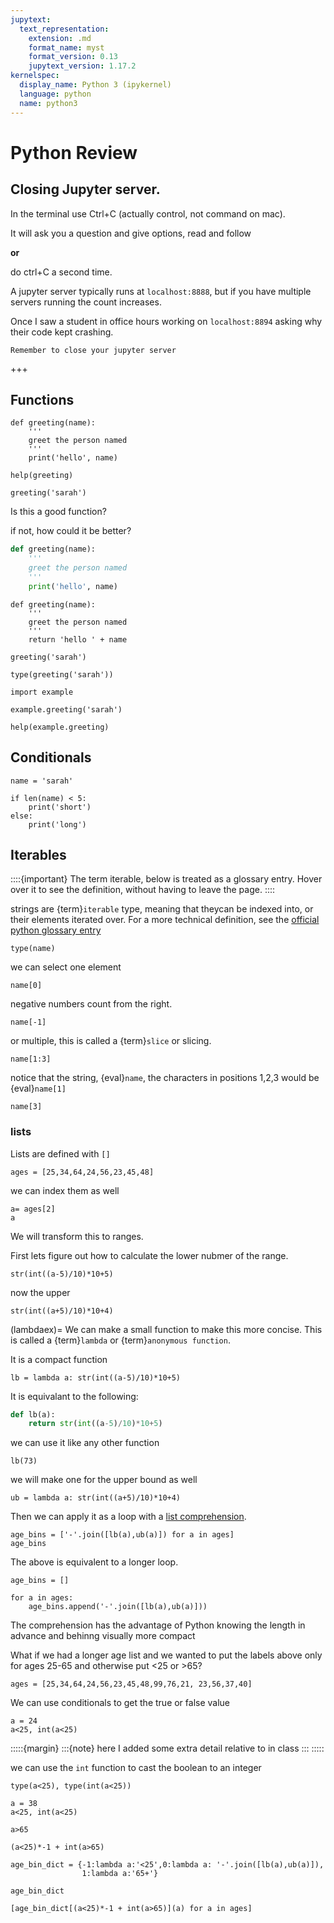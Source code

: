 ```yaml
---
jupytext:
  text_representation:
    extension: .md
    format_name: myst
    format_version: 0.13
    jupytext_version: 1.17.2
kernelspec:
  display_name: Python 3 (ipykernel)
  language: python
  name: python3
---
```


# Python Review



## Closing Jupyter server.

In the terminal use Ctrl+C (actually control, not command on mac).

It will ask you a question and give options, read and follow 


**or**

do ctrl+C a second time. 

A jupyter server typically runs at `localhost:8888`, but if you have multiple servers running the count increases. 


Once I saw a student in office hours working on `localhost:8894` asking why their code kept crashing.

```{important}
Remember to close your jupyter server
```

+++

## Functions

```{code-cell} ipython3
def greeting(name):
    '''
    greet the person named
    '''
    print('hello', name)
```

```{code-cell} ipython3
help(greeting)
```

```{code-cell} ipython3
greeting('sarah')
```

Is this a good function?

if not, how could it be better?

```Python
def greeting(name):
    '''
    greet the person named
    '''
    print('hello', name)
```

```{code-cell} ipython3
def greeting(name):
    '''
    greet the person named
    '''
    return 'hello ' + name
```

```{code-cell} ipython3
greeting('sarah')
```

```{code-cell} ipython3
type(greeting('sarah'))
```

```{code-cell} ipython3
import example
```

```{code-cell} ipython3
example.greeting('sarah')
```

```{code-cell} ipython3
help(example.greeting)
```

## Conditionals

```{code-cell} ipython3
name = 'sarah'
```

```{code-cell} ipython3
if len(name) < 5:
    print('short')
else:
    print('long')
```

## Iterables

::::{important}
The term iterable, below is treated as a glossary entry. Hover over it to see the definition, without having to leave the page. 
::::


strings are {term}`iterable` type, meaning that theycan be indexed into, or their elements iterated over.  For a more technical definition, see the [official python glossary entry](https://docs.python.org/3/glossary.html#term-iterable)


```{code-cell} ipython3
type(name)
```


we can select one element
```{code-cell} ipython3
name[0]
```

negative numbers count from the right. 
```{code-cell} ipython3
name[-1]
```

or multiple, this is called a {term}`slice` or slicing.  
```{code-cell} ipython3
name[1:3]
```

notice that the string, {eval}`name`, the characters in positions 1,2,3 would be 
{eval}`name[1]` 

```{code-cell} ipython3
name[3]
```

### lists

Lists are defined with `[]`
```{code-cell} ipython3
ages = [25,34,64,24,56,23,45,48]
```

we can index them as well
```{code-cell} ipython3
a= ages[2]
a
```

We will transform this to ranges. 

First lets figure out how to calculate the lower nubmer of the range. 
```{code-cell} ipython3
str(int((a-5)/10)*10+5)
```

now the upper
```{code-cell} ipython3
str(int((a+5)/10)*10+4)
```

(lambdaex)=
We can make a small function to make this more concise.  This is called a {term}`lambda` or {term}`anonymous function`. 

It is a compact function 

```{code-cell} ipython3
lb = lambda a: str(int((a-5)/10)*10+5)
```

It is equivalant to the following: 

```Python
def lb(a):
    return str(int((a-5)/10)*10+5)
```

we can use it like any other function
```{code-cell} ipython3
lb(73)
```

we will make one for the upper bound as well
```{code-cell} ipython3
ub = lambda a: str(int((a+5)/10)*10+4)
```


Then we can apply it as a loop with a [list comprehension](https://docs.python.org/3/tutorial/datastructures.html#list-comprehensions). 

```{code-cell} ipython3
age_bins = ['-'.join([lb(a),ub(a)]) for a in ages]
age_bins
```

The above is equivalent to a longer loop. 

```{code-cell} ipython3
age_bins = []

for a in ages: 
    age_bins.append('-'.join([lb(a),ub(a)]))
```

The comprehension has the advantage of Python knowing the length in advance and behinng visually more compact


What if we had a longer age list and we wanted to put the labels above only for ages 25-65 and otherwise put <25 or >65? 


```{code-cell} ipython3
ages = [25,34,64,24,56,23,45,48,99,76,21, 23,56,37,40]
```

We can use conditionals to get the true or false value
```{code-cell} ipython3
a = 24
a<25, int(a<25)
```
:::::{margin}
:::{note}
here I added some extra detail relative to in class
:::
:::::

we can use the `int` function to cast the boolean to an integer


```{code-cell} ipython3
type(a<25), type(int(a<25))
```

```{code-cell} ipython3
a = 38
a<25, int(a<25)
```


```{code-cell} ipython3
a>65
```

```{code-cell} ipython3
(a<25)*-1 + int(a>65)
```

```{code-cell} ipython3
age_bin_dict = {-1:lambda a:'<25',0:lambda a: '-'.join([lb(a),ub(a)]),
                1:lambda a:'65+'}
```

```{code-cell} ipython3
age_bin_dict
```

```{code-cell} ipython3
[age_bin_dict[(a<25)*-1 + int(a>65)](a) for a in ages]
```

```{code-cell} ipython3

```
